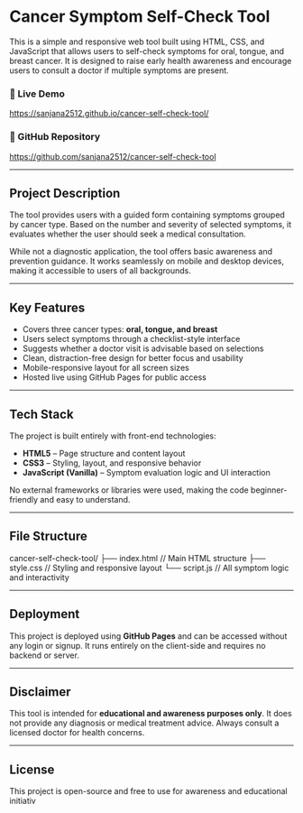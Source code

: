 # Cancer Symptom Self-Check Tool

This is a simple and responsive web tool built using HTML, CSS, and JavaScript that allows users to self-check symptoms for oral, tongue, and breast cancer. It is designed to raise early health awareness and encourage users to consult a doctor if multiple symptoms are present.

### 🔗 Live Demo  
https://sanjana2512.github.io/cancer-self-check-tool/

### 📁 GitHub Repository  
https://github.com/sanjana2512/cancer-self-check-tool

---

## Project Description

The tool provides users with a guided form containing symptoms grouped by cancer type. Based on the number and severity of selected symptoms, it evaluates whether the user should seek a medical consultation.

While not a diagnostic application, the tool offers basic awareness and prevention guidance. It works seamlessly on mobile and desktop devices, making it accessible to users of all backgrounds.

---

## Key Features

- Covers three cancer types: **oral, tongue, and breast**
- Users select symptoms through a checklist-style interface
- Suggests whether a doctor visit is advisable based on selections
- Clean, distraction-free design for better focus and usability
- Mobile-responsive layout for all screen sizes
- Hosted live using GitHub Pages for public access

---

## Tech Stack

The project is built entirely with front-end technologies:

- **HTML5** – Page structure and content layout  
- **CSS3** – Styling, layout, and responsive behavior  
- **JavaScript (Vanilla)** – Symptom evaluation logic and UI interaction

No external frameworks or libraries were used, making the code beginner-friendly and easy to understand.

---

## File Structure

cancer-self-check-tool/
├── index.html // Main HTML structure
├── style.css // Styling and responsive layout
└── script.js // All symptom logic and interactivity


---

## Deployment

This project is deployed using **GitHub Pages** and can be accessed without any login or signup. It runs entirely on the client-side and requires no backend or server.

---

## Disclaimer

This tool is intended for **educational and awareness purposes only**. It does not provide any diagnosis or medical treatment advice. Always consult a licensed doctor for health concerns.

---

## License

This project is open-source and free to use for awareness and educational initiativ
